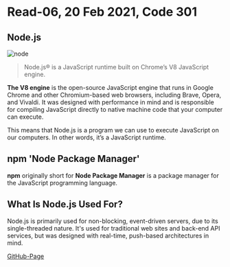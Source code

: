 # Read-06, 20 Feb 2021, Code 301

## Node.js 
![node](https://coralogix.com/wp-content/uploads/2018/04/Coralogix-Nodejs-integration.jpg)

> Node.js® is a JavaScript runtime built on Chrome’s V8 JavaScript engine.

**The V8 engine** is the open-source JavaScript engine that runs in Google Chrome and other Chromium-based web browsers, including Brave, Opera, and Vivaldi. It was designed with performance in mind and is responsible for compiling JavaScript directly to native machine code that your computer can execute.

This means that Node.js is a program we can use to execute JavaScript on our computers. In other words, it’s a JavaScript runtime.

## npm 'Node Package Manager'

**npm** originally short for **Node Package Manager** is a package manager for the JavaScript programming language.

##  What Is Node.js Used For?

Node.js is primarily used for non-blocking, event-driven servers, due to its single-threaded nature. It's used for traditional web sites and back-end API services, but was designed with real-time, push-based architectures in mind.


[GitHub-Page](https://omar-tarawneh.github.io/reading-notes/reading-notes-code301/read-06)